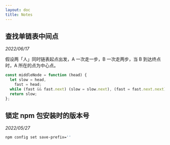 ```yaml
---
layout: doc
title: Notes
---
```


## 查找单链表中间点

_2022/06/17_

假设两「人」同时链表起点出发，A 一次走一步，B 一次走两步，当 B 到达终点时，A 所在的点为中心点。 ​​​​

```js
const middleNode = function (head) {
  let slow = head,
    fast = head;
  while (fast && fast.next) (slow = slow.next), (fast = fast.next.next);
  return slow;
};
```

## 锁定 npm 包安装时的版本号

_2022/05/27_

```bash
npm config set save-prefix=''
```
